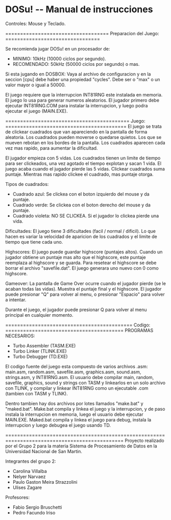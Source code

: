 <h1>DOSu! -- Manual de instrucciones</h1>

Controles: Mouse y Teclado.

===================================  Preparacion del Juego:  ================================

Se recomienda jugar DOSu! en un procesador de: 
- MINIMO: 10kHz (10000 ciclos por segundo).
- RECOMENDADO: 50kHz (50000 ciclos por segundo) o mas.

Si esta jugando en DOSBOX: Vaya al archivo de configuracion y en la seccion [cpu] debe haber
una propiedad "cycles". Debe ser o "max" o un valor mayor o igual a 50000.

El juego requiere que la interrupcion INT81RNG este instalada en memoria. El juego lo usa para
generar numeros aleatorios. El jugador primero debe ejecutar INT81RNG.COM para instalar la
interrupcion, y luego podra ejecutar el juego (MAIN.EXE).

==========================================  Juego:  =========================================
El juego se trata de clickear cuadrados que van apareciendo en la pantalla de forma aleatoria.
Los cuadrados pueden moverse o quedarse quietos. Los que se mueven rebotan en los bordes de
la pantalla. Los cuadrados aparecen cada vez mas rapido, para aumentar la dificultad.

El jugador empieza con 5 vidas. Los cuadrados tienen un limite de tiempo para ser clickeados, 
una vez agotado el tiempo explotan y sacan 1 vida. El juego acaba cuando el jugador pierde las
5 vidas. 
Clickear cuadrados suma puntaje. Mientras mas rapido clickee el cuadrado, mas puntaje otorga.

Tipos de cuadrados:
- Cuadrado azul: Se clickea con el boton izquierdo del mouse y da puntaje.
- Cuadrado verde: Se clickea con el boton derecho del mouse y da puntaje.
- Cuadrado violeta: NO SE CLICKEA. Si el jugador lo clickea pierde una vida.

Dificultades:
El juego tiene 3 dificultades (facil / normal / dificil). Lo que hacen es variar la velocidad de 
aparicion de los cuadrados y el limite de tiempo que tiene cada uno.

Highscores:
El juego puede guardar highscore (puntajes altos). Cuando un jugador obtiene un puntaje mas alto 
que el highscore, este puntaje reemplaza al highscore y se guarda. Para resetear el highscore 
se debe borrar el archivo "savefile.dat". El juego generara uno nuevo con 0 como highscore.

Gameover:
La pantalla de Game Over ocurre cuando el jugador pierde (se le acaban todas las vidas).
Muestra el puntaje final y el highscore. El jugador puede presionar "Q" para volver al menu,
o presionar "Espacio" para volver a intentar.

Durante el juego, el jugador puede presionar Q para volver al menu principal en cualquier momento.

===========================================  Codigo:  ========================================
PROGRAMAS NECESARIOS:
- Turbo Assembler (TASM.EXE)
- Turbo Linker (TLINK.EXE)
- Turbo Debugger (TD.EXE)

El codigo fuente del juego esta compuesto de varios archivos .asm: main.asm, random.asm, savefile.asm,
graphics.asm, sound.asm, strings.asm, y INT81RNG.asm. El usuario debe compilar main, random,
savefile, graphics, sound y strings con TASM y linkearlos en un solo archivo con TLINK, y compilar
y linkear INT81RNG como un ejecutable .com (tambien con TASM y TLINK).

Dentro tambien hay dos archivos por lotes llamados "make.bat" y "maked.bat". Make.bat compila 
y linkea el juego y la interrupcion, y de paso instala la interrupcion en memoria, luego el usuario
debe ejecutar MAIN.EXE.
Maked.bat compila y linkea el juego para debug, instala la interrupcion y luego debugea el juego
usando TD.

==============================================================================================
Proyecto realizado por el Grupo 2 para la materia Sistema de Procesamiento de Datos en la
Universidad Nacional de San Martin.

Integrantes del grupo 2:
- Carolina Villalba
- Nelyer Narvaez
- Paulo Gaston Meira Strazzolini
- Ulises Zagare

Profesores:
- Fabio Sergio Bruschetti
- Pedro Facundo Iriso
